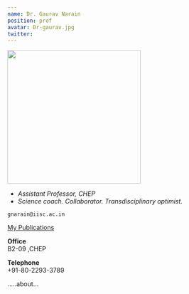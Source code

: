 ```yaml
---
name: Dr. Gaurav Narain
position: prof
avatar: Dr-gaurav.jpg
twitter: 
---
```


<img width="300" src="{{site.baseurl}}/images/people/{{page.avatar}}" data-action="zoom">

- _Assistant Professor, CHEP_<br>
- _Science coach. Collaborator. Transdisciplinary optimist._

<i class="fa fa-envelope-o"></i> `gnarain@iisc.ac.in`

[My Publications](https://inspirehep.net/authors/1033768?ui-citation-summary=true)

**Office**<br>
B2-09 ,CHEP <br>

**Telephone**<br>
+91-80-2293-3789

 .....about...
